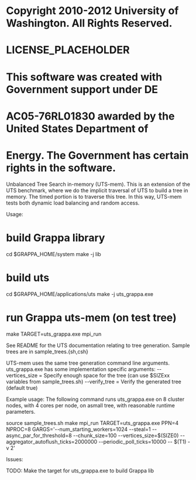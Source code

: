 # Copyright 2010-2012 University of Washington. All Rights Reserved.
# LICENSE_PLACEHOLDER
# This software was created with Government support under DE
# AC05-76RL01830 awarded by the United States Department of
# Energy. The Government has certain rights in the software.

Unbalanced Tree Search in-memory (UTS-mem). This is an extension of the UTS benchmark, where
we do the implicit traversal of UTS to build a tree in memory. The timed portion
is to traverse this tree. In this way, UTS-mem tests both dynamic load balancing and 
random access.

Usage:
# build Grappa library
cd $GRAPPA_HOME/system
make -j lib

# build uts
cd $GRAPPA_HOME/applications/uts
make -j uts_grappa.exe

# run Grappa uts-mem (on test tree)
make TARGET=uts_grappa.exe mpi_run



See README for the UTS documentation relating to tree generation. 
Sample trees are in sample_trees.{sh,csh}

UTS-mem uses
the same tree generation command line arguments. uts_grappa.exe has some
implementation specific arguments:
--vertices_size = <int>    Specify enough space for the tree (can use $SIZExx variables from sample_trees.sh)
--verify_tree   = <bool>   Verify the generated tree (default true)

Example usage:
The following command runs uts_grappa.exe on 8 cluster nodes, with 4 cores per node, on asmall tree, with reasonable runtime parameters.

source sample_trees.sh
make mpi_run TARGET=uts_grappa.exe PPN=4 NPROC=8 GARGS='--num_starting_workers=1024 --steal=1 --async_par_for_threshold=8 --chunk_size=100 --vertices_size=$(SIZE0) --aggregator_autoflush_ticks=2000000 --periodic_poll_ticks=10000 -- $(T1) -v 2'




Issues:

TODO:
Make the target for uts_grappa.exe to build Grappa lib
